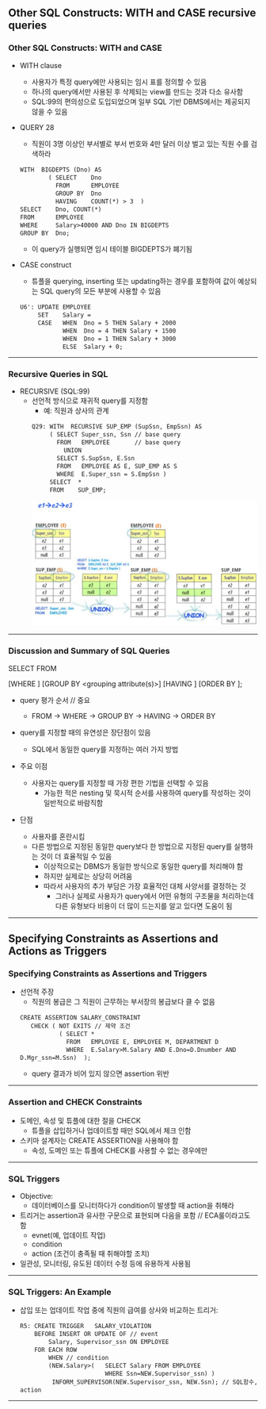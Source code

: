 ## Other SQL Constructs: WITH and CASE recursive queries
### Other SQL Constructs: WITH and CASE
   - WITH clause
      - 사용자가 특정 query에만 사용되는 임시 표를 정의할 수 있음
      - 하나의 query에서만 사용된 후 삭제되는 view를 만드는 것과 다소 유사함
      - SQL:99의 편의성으로 도입되었으며 일부 SQL 기반 DBMS에서는 제공되지 않을 수 있음

   - QUERY 28
      - 직원이 3명 이상인 부서별로 부서 번호와 4만 달러 이상 벌고 있는 직원 수를 검색하라
      ```
      WITH  BIGDEPTS (Dno) AS
              ( SELECT    Dno
                FROM      EMPLOYEE
                GROUP BY  Dno
                HAVING    COUNT(*) > 3  )
      SELECT    Dno, COUNT(*)
      FROM      EMPLOYEE
      WHERE     Salary>40000 AND Dno IN BIGDEPTS
      GROUP BY  Dno;
      ```
      - 이 query가 실행되면 임시 테이블 BIGDEPTS가 폐기됨
      
   - CASE construct
      - 튜플을 querying, inserting 또는 updating하는 경우를 포함하여 값이 예상되는 SQL query의 모든 부분에 사용할 수 있음
      ```
      U6': UPDATE EMPLOYEE
           SET    Salary =
           CASE   WHEN  Dno = 5 THEN Salary + 2000
                  WHEN  Dno = 4 THEN Salary + 1500
                  WHEN  Dno = 1 THEN Salary + 3000
                  ELSE  Salary + 0;
      ```
---

### Recursive Queries in SQL
   - RECURSIVE (SQL:99)
      - 선언적 방식으로 재귀적 query를 지정함
         - 예: 직원과 상사의 관계
         ```
         Q29: WITH  RECURSIVE SUP_EMP (SupSsn, EmpSsn) AS
              ( SELECT Super_ssn, Ssn // base query
                FROM   EMPLOYEE       // base query
                  UNION
                SELECT S.SupSsn, E.Ssn
                FROM   EMPLOYEE AS E, SUP_EMP AS S
                WHERE  E.Super_ssn = S.EmpSsn )
              SELECT  *
              FROM    SUP_EMP;
         ```  
         ![09-01](https://github.com/Jeongsiwook/DataBase/blob/master/img/09-01.jpg?raw=true)   
---

### Discussion and Summary of SQL Queries
   SELECT <attribute and function list>
   FROM <table list>
   [WHERE <condition>]
   [GROUP BY <grouping attribute(s)>]
   [HAVING <group condition>]
   [ORDER BY <attribute list>];
  
   - query 평가 순서 // 중요
      - FROM -> WHERE -> GROUP BY -> HAVING -> ORDER BY
      
   - query를 지정할 때의 유연성은 장단점이 있음
      - SQL에서 동일한 query를 지정하는 여러 가지 방법
   - 주요 이점
      - 사용자는 query를 지정할 때 가장 편한 기법을 선택할 수 있음
         - 가능한 적은 nesting 및 묵시적 순서를 사용하여 query를 작성하는 것이 일반적으로 바람직함
   - 단점
      - 사용자를 혼란시킴
      - 다른 방법으로 지정된 동일한 query보다 한 방법으로 지정된 query를 실행하는 것이 더 효율적일 수 있음
         - 이상적으로는 DBMS가 동일한 방식으로 동일한 query를 처리해야 함
         - 하지만 실제로는 상당히 어려움
         - 따라서 사용자의 추가 부담은 가장 효율적인 대체 사양서를 결정하는 것
            - 그러나 실제로 사용자가 query에서 어떤 유형의 구조물을 처리하는데 다른 유형보다 비용이 더 많이 드는지를 알고 있다면 도움이 됨
---

## Specifying Constraints as Assertions and Actions as Triggers
### Specifying Constraints as Assertions and Triggers
   - 선언적 주장
      - 직원의 봉급은 그 직원이 근무하는 부서장의 봉급보다 클 수 없음
      ```
      CREATE ASSERTION SALARY_CONSTRAINT
         CHECK ( NOT EXITS // 제약 조건
                 ( SELECT *
                   FROM   EMPLOYEE E, EMPLOYEE M, DEPARTMENT D
                   WHERE  E.Salary>M.Salary AND E.Dno=D.Dnumber AND D.Mgr_ssn=M.Ssn)  );
      ```
      - query 결과가 비어 있지 않으면 assertion 위반
---

### Assertion and CHECK Constraints
   - 도메인, 속성 및 튜플에 대한 절을 CHECK
      - 튜플을 삽입하거나 업데이트할 때만 SQL에서 체크 인함
   - 스키마 설계자는 CREATE ASSERTION을 사용해야 함
      - 속성, 도메인 또는 튜플에 CHECK를 사용할 수 없는 경우에만
---

### SQL Triggers
   - Objective:
      - 데이터베이스를 모니터하다가 condition이 발생할 때 action을 취해라
   - 트리거는 assertion과 유사한 구문으로 표현되며 다음을 포함 // ECA룰이라고도 함
      - evnet(예, 업데이트 작업)
      - condition      
      - action (조건이 충족될 때 취해야할 조치)
   - 일관성, 모니터링, 유도된 데이터 수정 등에 유용하게 사용됨
---

### SQL Triggers: An Example
   - 삽입 또는 업데이트 작업 중에 직원의 급여를 상사와 비교하는 트리거:
      ```
      R5: CREATE TRIGGER   SALARY_VIOLATION
          BEFORE INSERT OR UPDATE OF // event
              Salary, Supervisor_ssn ON EMPLOYEE
          FOR EACH ROW
              WHEN // condition
              (NEW.Salary>(   SELECT Salary FROM EMPLOYEE
                              WHERE Ssn=NEW.Supervisor_ssn) )
               INFORM_SUPERVISOR(NEW.Supervisor_ssn, NEW.Ssn); // SQL함수, action
      ```
---
